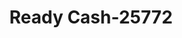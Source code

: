---
f_zip-code: 44906
f_state-code: OH
title: Ready Cash-25772
f_phone: 419-747-9969
f_city-only: Mansfield
f_address: 2186 West 4Th Street Mansfield
f_location-unique-id: '25772'
slug: ready-cash-25772
updated-on: '2024-05-30T13:46:58.046Z'
created-on: '2024-05-30T13:36:59.803Z'
published-on: '2024-05-30T13:54:32.469Z'
f_city-state: cms/city/mansfield-oh.md
f_company: cms/company/ready-cash.md
f_state: cms/state/ohio.md
layout: '[payday-loan].html'
tags: payday-loan
---